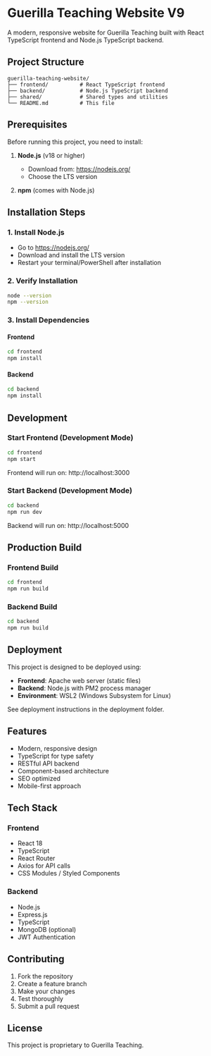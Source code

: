 # Guerilla Teaching Website V9

A modern, responsive website for Guerilla Teaching built with React TypeScript frontend and Node.js TypeScript backend.

## Project Structure

```
guerilla-teaching-website/
├── frontend/          # React TypeScript frontend
├── backend/           # Node.js TypeScript backend
├── shared/            # Shared types and utilities
└── README.md          # This file
```

## Prerequisites

Before running this project, you need to install:

1. **Node.js** (v18 or higher)
   - Download from: https://nodejs.org/
   - Choose the LTS version

2. **npm** (comes with Node.js)

## Installation Steps

### 1. Install Node.js
- Go to https://nodejs.org/
- Download and install the LTS version
- Restart your terminal/PowerShell after installation

### 2. Verify Installation
```bash
node --version
npm --version
```

### 3. Install Dependencies

#### Frontend
```bash
cd frontend
npm install
```

#### Backend
```bash
cd backend
npm install
```

## Development

### Start Frontend (Development Mode)
```bash
cd frontend
npm start
```
Frontend will run on: http://localhost:3000

### Start Backend (Development Mode)
```bash
cd backend
npm run dev
```
Backend will run on: http://localhost:5000

## Production Build

### Frontend Build
```bash
cd frontend
npm run build
```

### Backend Build
```bash
cd backend
npm run build
```

## Deployment

This project is designed to be deployed using:
- **Frontend**: Apache web server (static files)
- **Backend**: Node.js with PM2 process manager
- **Environment**: WSL2 (Windows Subsystem for Linux)

See deployment instructions in the deployment folder.

## Features

- Modern, responsive design
- TypeScript for type safety
- RESTful API backend
- Component-based architecture
- SEO optimized
- Mobile-first approach

## Tech Stack

### Frontend
- React 18
- TypeScript
- React Router
- Axios for API calls
- CSS Modules / Styled Components

### Backend
- Node.js
- Express.js
- TypeScript
- MongoDB (optional)
- JWT Authentication

## Contributing

1. Fork the repository
2. Create a feature branch
3. Make your changes
4. Test thoroughly
5. Submit a pull request

## License

This project is proprietary to Guerilla Teaching. 